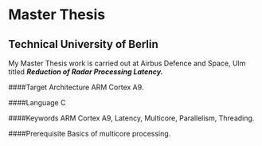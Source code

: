 # Master Thesis
## Technical University of Berlin

My Master Thesis work is carried out at Airbus Defence and Space, Ulm titled ***Reduction  of Radar Processing Latency.*** 

####Target Architecture
ARM Cortex A9.

####Language
C

####Keywords
ARM Cortex A9, Latency, Multicore, Parallelism, Threading.

####Prerequisite 
Basics of multicore processing.

